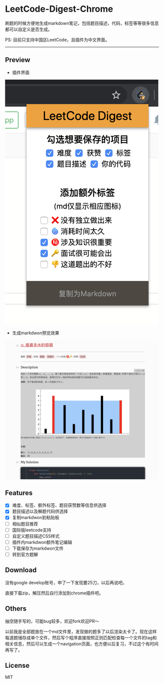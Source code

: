 # LeetCode-Digest-Chrome

刷题的时候方便地生成markdown笔记，包括题目描述，代码，标签等等很多信息都可以自定义是否生成。

PS: 目前只支持中国区LeetCode，且插件为中文界面。

---

## Preview

- 插件界面

![Screen Shot 2020-05-12 at 10.11.37 PM](assets/Screen%20Shot%202020-05-12%20at%2010.11.37%20PM.png)

- 生成markdwon预览效果

![Screen Shot 2020-05-12 at 10.12.56 PM](assets/Screen%20Shot%202020-05-12%20at%2010.12.56%20PM.png)

## Features

- [x] 难度、标签、额外标签、题目获赞数等信息供选择
- [x] 题目描述以及解题代码供选择
- [x] 复制markdwon到粘贴板
- [ ] 相似题目推荐
- [ ] 国际版leetcode支持
- [ ] 自定义题目描述CSS样式
- [ ] 插件内markdwon额外笔记编辑
- [ ] 下载保存为markdwon文件
- [ ] 转到官方题解

## Download

没有google develop账号，申了一下发现要25刀，以后再说吧。

直接下载zip，解压然后自行添加到chrome插件吧。

## Others

抽空随手写的，可能bug较多，欢迎fork欢迎PR～

以前我是全部题放在一个md文件里，发现做的题多了以后渲染太卡了。现在这样每道题储存成单个文件，然后写个程序直接按照正则匹配检查每一个文件的tag和相关信息，然后可以生成一个navigation页面，也方便以后复习，不过这个有时间再写了。

## License

MIT